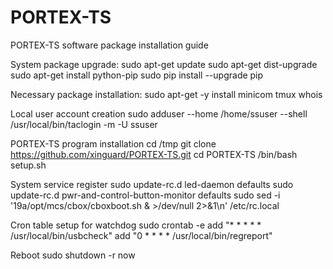 # PORTEX-TS

PORTEX-TS software package installation guide

System package upgrade:
	sudo apt-get update
	sudo apt-get dist-upgrade
	sudo apt-get install python-pip
	sudo pip install --upgrade pip

Necessary package installation:
  sudo apt-get -y install minicom tmux whois

Local user account creation
  sudo adduser --home /home/ssuser --shell /usr/local/bin/taclogin -m -U ssuser

PORTEX-TS program installation
  cd /tmp
  git clone https://github.com/xinguard/PORTEX-TS.git
  cd PORTEX-TS
  /bin/bash setup.sh

System service register
  sudo update-rc.d led-daemon defaults
  sudo update-rc.d pwr-and-control-button-monitor defaults
  sudo sed -i '19a/opt/mcs/cbox/cboxboot.sh & >/dev/null 2>&1\n' /etc/rc.local
  
Cron table setup for watchdog
  sudo crontab -e
  add "* * * * * /usr/local/bin/usbcheck"
  add "0 * * * * /usr/local/bin/regreport"

Reboot
  sudo shutdown -r now
  
  

